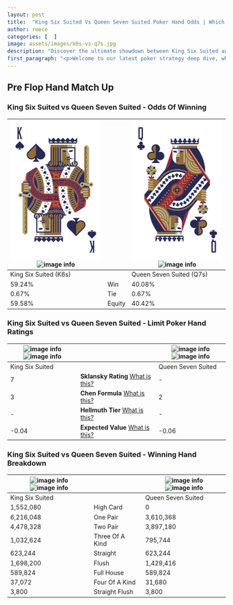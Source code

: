 ```yaml
---
layout: post
title:  "King Six Suited Vs Queen Seven Suited Poker Hand Odds | Which Is The Better Hand In Poker? A Complete Guide"
author: reece
categories: [  ]
image: assets/images/k6s-vs-q7s.jpg
description: "Discover the ultimate showdown between King Six Suited and Queen Seven Suited in poker! Uncover the odds, strategies, and scenarios where one hand triumphs over the other. Get ready to up your poker game with this thrilling analysis."
first_paragraph: "<p>Welcome to our latest poker strategy deep dive, where we're pitting two distinct hands against each other in a high-stakes showdown: King Six Suited vs Queen Seven Suited.</p><p>In the dynamic world of poker, every decision counts, and knowing which hand holds the upper hand is key to your success at the table.</p><p>In this article, we'll dissect these two hands, explore the scenarios where one dominates the other, and equip you with the knowledge to make strategic choices that can tip the odds in your favor.</p><p>Get ready to unravel the intriguing dynamics of these poker hands and elevate your game to new heights.</p>"
---
```




[comment]: # (sp0)

## Pre Flop Hand Match Up

<div class="table hand-ratings" markdown="1"> 



### King Six Suited vs Queen Seven Suited - Odds Of Winning


    
| ![image info](assets/images/hand1/k.png) ![image info](assets/images/hand1/6s.png) |  | ![image info](assets/images/hand2/q.png) ![image info](assets/images/hand2/7s.png) |
| -------- | -------- | -------- |
| King Six Suited (K6s) |  | Queen Seven Suited (Q7s) |
| 59.24% | Win | 40.08% |
| 0.67% | Tie | 0.67% |
| 59.58% | Equity | 40.42% |




[comment]: # (sp1)



### King Six Suited vs Queen Seven Suited - Limit Poker Hand Ratings


    
| ![image info](https://www.riverpairs.com/assets/images/hand1/k.png) ![image info](https://www.riverpairs.com/assets/images/hand1/6s.png) |  | ![image info](https://www.riverpairs.com/assets/images/hand2/q.png) ![image info](https://www.riverpairs.com/assets/images/hand2/7s.png) |
| -------- | -------- | -------- |
| King Six Suited |  | Queen Seven Suited |
| 7 | **Sklansky Rating** [What is this?](/sklansky-rating-explained) | - |
| 3 | **Chen Formula** [What is this?](/chen-formula-explained) | 2 |
| - | **Hellmuth Tier** [What is this?](/Hellmuth-tier-explained) | - |
| -0.04 | **Expected Value** [What is this?](/expected-value-explained) | -0.06 |




[comment]: # (sp2)



### King Six Suited vs Queen Seven Suited - Winning Hand Breakdown


    
| ![image info](https://www.riverpairs.com/assets/images/hand1/k.png) ![image info](https://www.riverpairs.com/assets/images/hand1/6s.png) |  | ![image info](https://www.riverpairs.com/assets/images/hand2/q.png) ![image info](https://www.riverpairs.com/assets/images/hand2/7s.png) |
| -------- | -------- | -------- |
| King Six Suited |  | Queen Seven Suited |
| 1,552,080 | High Card | 0 |
| 6,216,048 | One Pair | 3,610,368 |
| 4,478,328 | Two Pair | 3,897,180 |
| 1,032,624 | Three Of A Kind | 795,744 |
| 623,244 | Straight | 623,244 |
| 1,698,200 | Flush | 1,429,416 |
| 589,824 | Full House | 589,824 |
| 37,072 | Four Of A Kind | 31,680 |
| 3,800 | Straight Flush | 3,800 |




[comment]: # (sp3)



</div>

[comment]: # (sp4)



[comment]: # (sp5)

